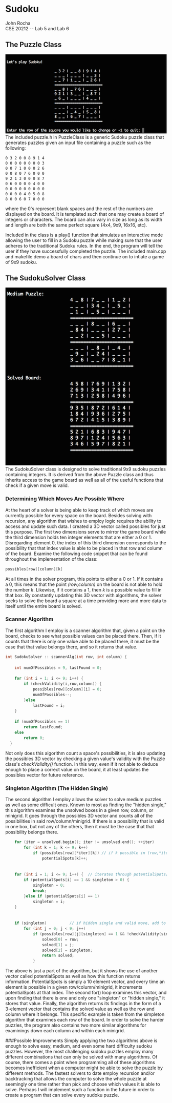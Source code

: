 # Sudoku
John Rocha   
CSE 20212 -- Lab 5 and Lab 6

## The Puzzle Class 
 ![Play](screenshots/playpuzzle.png?raw=true)  
The included puzzle.h in PuzzleClass is a generic Sudoku puzzle class that generates puzzles 
given an input file containing a puzzle such as the following:

    0 3 2 0 0 8 9 1 4  
    0 0 0 0 0 0 0 0 3  
    0 0 7 1 0 0 0 2 6  
    0 0 8 0 7 6 0 0 0  
    9 2 1 3 0 0 0 8 7  
    0 6 0 0 0 0 4 0 0  
    0 0 0 0 0 0 0 0 0  
    0 0 0 0 4 0 5 0 8  
    8 0 0 6 0 7 0 0 0   

where the 0's represent blank spaces and the rest of the numbers are
displayed on the board. It is templated such that one may create a board of integers or characters.
The board can also vary in size as long as its width and length are both the same perfect square (4x4, 9x9, 16x16, etc).

Included in the class is a play() function that simulates an interactive mode allowing
the user to fill in a Sudoku puzzle while making sure that the user
adheres to the traditional Sudoku rules. In the end, the program will tell the user if they have
successfully completed the puzzle. The included main.cpp and makefile demo a board of chars and then continue on to intiate a game of 9x9 sudoku. 


## The SudokuSolver Class
![Solve](screenshots/solver.png?raw=true)  
The SudokuSolver class is designed to solve traditional 9x9 sudoku puzzles containing integers. It is derived from the above Puzzle class and thus inherits access to the game board as well as all of the useful functions that check if a given move is valid. 

### Determining Which Moves Are Possible Where
At the heart of a solver is being able to keep track of which moves are currently possible for every space on the board. Besides solving with recursion, any algorithm that wishes to employ logic requires the ability to access and update such data. I created a 3D vector called possibles for just this purpose. The first two dimensions serve to mirror the game board while the third dimension holds ten integer elements that are either a 0 or 1. Disregarding element 0, the index of this third dimension corresponds to the possibility that that index value is able to be placed in that row and column of the board. 
Examine the following code snippet that can be found throughout the implementation of the class:
````c++
possibles[row][column][k]
````
At all times in the solver program, this points to either a 0 or 1. If it contains a 0, this means that the point *(row,column)* on the board is not able to hold the number *k*. Likewise, if it contains a 1, then *k* is a possible value to fill in that box. By constantly updating this 3D vector with algorithms, the solver seeks to solve the board a square at a time providing more and more data to itself until the entire board is solved.

### Scanner Algorithm
The first algorithm I employ is a scanner algorithm that, given a point on the board, checks to see what possible values can be placed there. Then, if it counts that there is only one value able to be placed there, it must be the case that that value belongs there, and so it returns that value.
````c++
int SudokuSolver :: scannerAlg(int row, int column) {
 
    int numOfPossibles = 9, lastFound = 0;
  
    for (int i = 1; i <= 9; i++) {
        if (checkValidity(i,row,column)) {
            possibles[row][column][i] = 0;
            numOfPossibles--;
        }else
            lastFound = i;
    }
  
    if (numOfPossibles == 1)
        return lastFound;
    else
        return 0;
  }
````
Not only does this algorithm count a space's possibilities, it is also updating the possibles 3D vector by checking a given value's validity with the Puzzle class's *checkValidity()* function. In this way, even if it not able to deduce enough to place a correct value on the board, it at least updates the possibles vector for future reference. 

### Singleton Algorithm (The Hidden Single)
The second algorithm I employ allows the solver to solve medium puzzles as well as some difficult ones. Known to most as finding the "hidden single," this algorithm examines the unsolved boxes in a given row, column, or minigrid. It goes through the possibles 3D vector and counts all of the possibilities in said row/column/minigrid. If there is a possibility that is valid in one box, but not any of the others, then it must be the case that that possibility belongs there. 
````c++
    for (iter = unsolved.begin(); iter != unsolved.end(); ++iter)
        for (int k = 1; k <= 9; k++)
            if (possibles[row][*iter][k]) // if k possible in (row,*iter), add to potentialSpots
                potentialSpots[k]++;
  
  
    for (int i = 1; i <= 9; i++) {  // iterates through potentialSpots[] to see if hidden single
        if (potentialSpots[i] == 1 && singleton > 0) {
            singleton = 0;
            break;
        }else if (potentialSpots[i] == 1)
            singleton = i;
    }
  
  
    if (singleton)          // if hidden single and valid move, add to board as solved
        for (int j = 0; j < 9; j++)
            if (possibles[row][j][singleton] == 1 && !checkValidity(singleton,row,j)) {
                solved[0] = row;
                solved[1] = j;
                solved[2] = singleton;
                return solved;
            }
````
The above is just a part of the algorithm, but it shows the use of another vector called potentialSpots as well as how this function returns information. PotentialSpots is simply a 10 element vector, and every time an element is possible in a given
row/column/minigrid, it increments potentialSpots at that index. The second for() loop examines this vector, and upon finding that there is one and only one "singleton" or "hidden single," it stores that value. Finally, the algorithm returns its findings in the form of a 3-element vector that contains the solved value as well as the row and column where it belongs. This specific example is taken from the simpleton algorithm that examines each row of the board. In order to solve the harder puzzles, the program also contains two more similar algorithms for examinings down each column and within each minigrid.

###Possible Improvements
Simply applying the two algorithms above is enough to solve easy, medium, and even some hard difficulty sudoku puzzles. However, the most challenging sudoku puzzles employ many different combinations that can only be solved with many algorithms. Of course, there comes a point when programming all of these algorithms becomes inefficient when a computer might be able to solve the puzzle by different methods. The fastest solvers to date employ recursion and/or backtracking that allows the computer to solve the whole puzzle at seemingly one time rather than pick and choose which values it is able to solve. Perhaps I will implement such a function in the future in order to create a program that can solve every sudoku puzzle.

